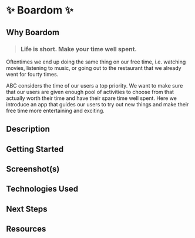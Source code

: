 # ✨ Boardom ✨

## Why Boardom

> ### Life is short. Make your time well spent. 

Oftentimes we end up doing the same thing on our free time, i.e. watching movies, listening to music, or going out to the restaurant that we already went for fourty times. 

ABC considers the time of our users a top priority. We want to make sure that our users are given enough pool of activities to choose from that actually worth their time and have their spare time well spent. Here we introduce an app that guides our users to try out new things and make their free time more entertaining and exciting.  

## Description 


## Getting Started


## Screenshot(s)


## Technologies Used


## Next Steps


## Resources

